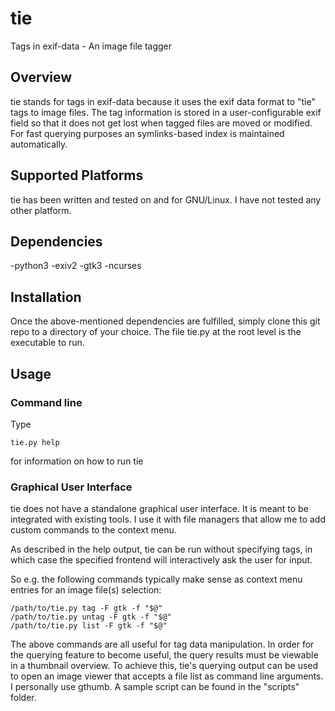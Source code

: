 # tie
Tags in exif-data - An image file tagger

## Overview
tie stands for tags in exif-data because it uses the exif data format to "tie" tags to image files.
The tag information is stored in a user-configurable exif field so that it does not get lost when tagged files are moved or modified.
For fast querying purposes an symlinks-based index is maintained automatically.

## Supported Platforms
tie has been written and tested on and for GNU/Linux. I have not tested any other platform.

## Dependencies
-python3
-exiv2
-gtk3
-ncurses

## Installation
Once the above-mentioned dependencies are fulfilled, simply clone this git repo to a directory of your choice.
The file tie.py at the root level is the executable to run.

## Usage
### Command line
Type
```
tie.py help
```
for information on how to run tie

### Graphical User Interface
tie does not have a standalone graphical user interface. It is meant to be integrated with existing tools.
I use it with file managers that allow me to add custom commands to the context menu.

As described in the help output, tie can be run without specifying tags, in which case the specified frontend will interactively ask the user for input.

So e.g. the following commands typically make sense as context menu entries for an image file(s) selection:
```
/path/to/tie.py tag -F gtk -f "$@"
/path/to/tie.py untag -F gtk -f "$@"
/path/to/tie.py list -F gtk -f "$@"
```
The above commands are all useful for tag data manipulation. In order for the querying feature to become useful, the query results must be viewable in a thumbnail overview. 
To achieve this, tie's querying output can be used to open an image viewer that accepts a file list as command line arguments.
I personally use gthumb. A sample script can be found in the "scripts" folder.
